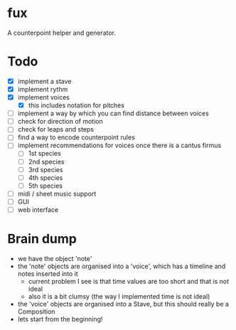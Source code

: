 # fux
 A counterpoint helper and generator.

 # Todo
 - [x] implement a stave
 - [x] implement rythm
 - [x] implement voices
   - [x] this includes notation for pitches
 - [ ] implement a way by which you can find distance between voices
 - [ ] check for direction of motion
 - [ ] check for leaps and steps
 - [ ] find a way to encode counterpoint rules
 - [ ] implement recommendations for voices once there is a cantus firmus
   - [ ] 1st species
   - [ ] 2nd species
   - [ ] 3rd species
   - [ ] 4th species
   - [ ] 5th species
 - [ ] midi / sheet music support
 - [ ] GUI
 - [ ] web interface

# Brain dump
* we have the object 'note'
* the 'note' objects are organised into a 'voice', which has a timeline and notes inserted into it
  * current problem I see is that time values are too short and that is not ideal
  * also it is a bit clumsy (the way I implemented time is not ideal)
* the 'voice' objects are organised into a Stave, but this should really be a Composition
* lets start from the beginning!